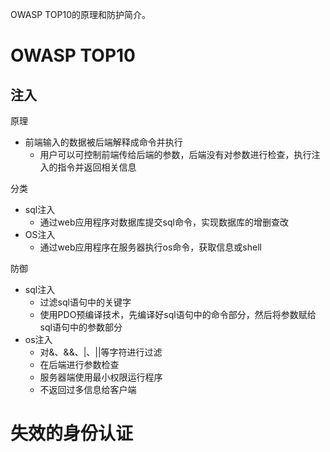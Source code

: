 OWASP TOP10的原理和防护简介。

# OWASP TOP10

## 注入

原理

* 前端输入的数据被后端解释成命令并执行
  * 用户可以可控制前端传给后端的参数，后端没有对参数进行检查，执行注入的指令并返回相关信息

分类

* sql注入
  * 通过web应用程序对数据库提交sql命令，实现数据库的增删查改
* OS注入
  * 通过web应用程序在服务器执行os命令，获取信息或shell

防御

* sql注入
  * 过滤sql语句中的关键字
  * 使用PDO预编译技术，先编译好sql语句中的命令部分，然后将参数赋给sql语句中的参数部分
* os注入
  * 对&、&&、|、||等字符进行过滤
  * 在后端进行参数检查
  * 服务器端使用最小权限运行程序
  * 不返回过多信息给客户端

# 失效的身份认证

